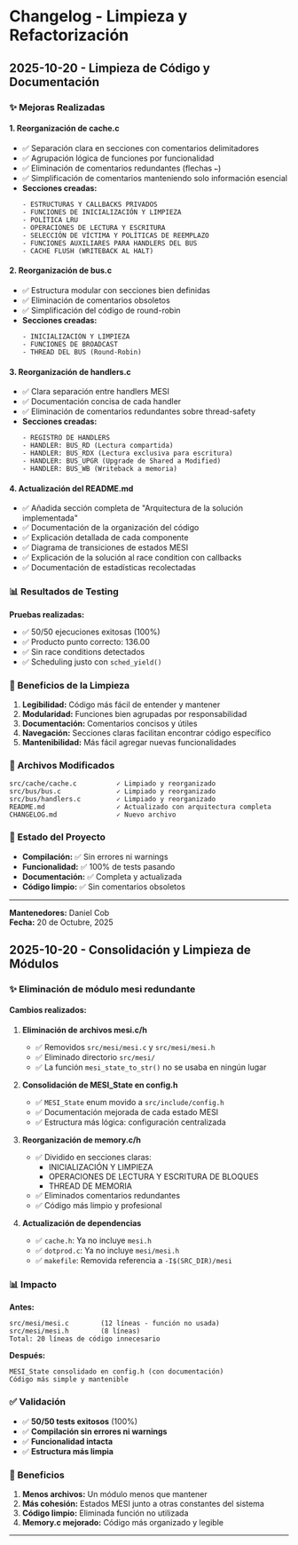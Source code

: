 # Changelog - Limpieza y Refactorización

## 2025-10-20 - Limpieza de Código y Documentación

### ✨ Mejoras Realizadas

#### 1. **Reorganización de cache.c**
- ✅ Separación clara en secciones con comentarios delimitadores
- ✅ Agrupación lógica de funciones por funcionalidad
- ✅ Eliminación de comentarios redundantes (flechas `←`)
- ✅ Simplificación de comentarios manteniendo solo información esencial
- **Secciones creadas:**
  ```
  - ESTRUCTURAS Y CALLBACKS PRIVADOS
  - FUNCIONES DE INICIALIZACIÓN Y LIMPIEZA
  - POLÍTICA LRU
  - OPERACIONES DE LECTURA Y ESCRITURA
  - SELECCIÓN DE VÍCTIMA Y POLÍTICAS DE REEMPLAZO
  - FUNCIONES AUXILIARES PARA HANDLERS DEL BUS
  - CACHE FLUSH (WRITEBACK AL HALT)
  ```

#### 2. **Reorganización de bus.c**
- ✅ Estructura modular con secciones bien definidas
- ✅ Eliminación de comentarios obsoletos
- ✅ Simplificación del código de round-robin
- **Secciones creadas:**
  ```
  - INICIALIZACIÓN Y LIMPIEZA
  - FUNCIONES DE BROADCAST
  - THREAD DEL BUS (Round-Robin)
  ```

#### 3. **Reorganización de handlers.c**
- ✅ Clara separación entre handlers MESI
- ✅ Documentación concisa de cada handler
- ✅ Eliminación de comentarios redundantes sobre thread-safety
- **Secciones creadas:**
  ```
  - REGISTRO DE HANDLERS
  - HANDLER: BUS_RD (Lectura compartida)
  - HANDLER: BUS_RDX (Lectura exclusiva para escritura)
  - HANDLER: BUS_UPGR (Upgrade de Shared a Modified)
  - HANDLER: BUS_WB (Writeback a memoria)
  ```

#### 4. **Actualización del README.md**
- ✅ Añadida sección completa de "Arquitectura de la solución implementada"
- ✅ Documentación de la organización del código
- ✅ Explicación detallada de cada componente
- ✅ Diagrama de transiciones de estados MESI
- ✅ Explicación de la solución al race condition con callbacks
- ✅ Documentación de estadísticas recolectadas

### 📊 Resultados de Testing

**Pruebas realizadas:**
- ✅ 50/50 ejecuciones exitosas (100%)
- ✅ Producto punto correcto: 136.00
- ✅ Sin race conditions detectados
- ✅ Scheduling justo con `sched_yield()`

### 🎯 Beneficios de la Limpieza

1. **Legibilidad:** Código más fácil de entender y mantener
2. **Modularidad:** Funciones bien agrupadas por responsabilidad
3. **Documentación:** Comentarios concisos y útiles
4. **Navegación:** Secciones claras facilitan encontrar código específico
5. **Mantenibilidad:** Más fácil agregar nuevas funcionalidades

### 📝 Archivos Modificados

```
src/cache/cache.c          ✓ Limpiado y reorganizado
src/bus/bus.c              ✓ Limpiado y reorganizado
src/bus/handlers.c         ✓ Limpiado y reorganizado
README.md                  ✓ Actualizado con arquitectura completa
CHANGELOG.md               ✓ Nuevo archivo
```

### 🔧 Estado del Proyecto

- **Compilación:** ✅ Sin errores ni warnings
- **Funcionalidad:** ✅ 100% de tests pasando
- **Documentación:** ✅ Completa y actualizada
- **Código limpio:** ✅ Sin comentarios obsoletos

---

**Mantenedores:** Daniel Cob  
**Fecha:** 20 de Octubre, 2025

## 2025-10-20 - Consolidación y Limpieza de Módulos

### ✨ Eliminación de módulo mesi redundante

#### **Cambios realizados:**

1. **Eliminación de archivos mesi.c/h**
   - ✅ Removidos `src/mesi/mesi.c` y `src/mesi/mesi.h`
   - ✅ Eliminado directorio `src/mesi/`
   - ✅ La función `mesi_state_to_str()` no se usaba en ningún lugar

2. **Consolidación de MESI_State en config.h**
   - ✅ `MESI_State` enum movido a `src/include/config.h`
   - ✅ Documentación mejorada de cada estado MESI
   - ✅ Estructura más lógica: configuración centralizada

3. **Reorganización de memory.c/h**
   - ✅ Dividido en secciones claras:
     * INICIALIZACIÓN Y LIMPIEZA
     * OPERACIONES DE LECTURA Y ESCRITURA DE BLOQUES
     * THREAD DE MEMORIA
   - ✅ Eliminados comentarios redundantes
   - ✅ Código más limpio y profesional

4. **Actualización de dependencias**
   - ✅ `cache.h`: Ya no incluye `mesi.h`
   - ✅ `dotprod.c`: Ya no incluye `mesi/mesi.h`
   - ✅ `makefile`: Removida referencia a `-I$(SRC_DIR)/mesi`

### 📊 Impacto

**Antes:**
```
src/mesi/mesi.c        (12 líneas - función no usada)
src/mesi/mesi.h        (8 líneas)
Total: 20 líneas de código innecesario
```

**Después:**
```
MESI_State consolidado en config.h (con documentación)
Código más simple y mantenible
```

### ✅ Validación

- ✅ **50/50 tests exitosos** (100%)
- ✅ **Compilación sin errores ni warnings**
- ✅ **Funcionalidad intacta**
- ✅ **Estructura más limpia**

### 🎯 Beneficios

1. **Menos archivos:** Un módulo menos que mantener
2. **Más cohesión:** Estados MESI junto a otras constantes del sistema
3. **Código limpio:** Eliminada función no utilizada
4. **Memory.c mejorado:** Código más organizado y legible

---
